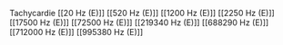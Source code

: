 Tachycardie
[[20 Hz (E)]]
[[520 Hz (E)]]
[[1200 Hz (E)]]
[[2250 Hz (E)]]
[[17500 Hz (E)]]
[[72500 Hz (E)]]
[[219340 Hz (E)]]
[[688290 Hz (E)]]
[[712000 Hz (E)]]
[[995380 Hz (E)]]